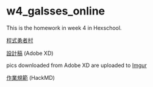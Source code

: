 # w4_galsses_online

This is the homework in week 4 in Hexschool.

[程式勇者村](https://rpg.hexschool.com/training/30/task)

[設計稿](https://xd.adobe.com/view/5b20cbc4-5c64-4b67-814e-633b078a8cd4-0e73/screen/0c592e9b-6edc-48d1-9540-27cef649efb7/specs/) (Adobe XD)

pics downloaded from Adobe XD are uploaded to [Imgur](https://imgur.com/)


[作業規範](https://hackmd.io/XbKPYiE9Ru6G0sAfB5PBJw) (HackMD)